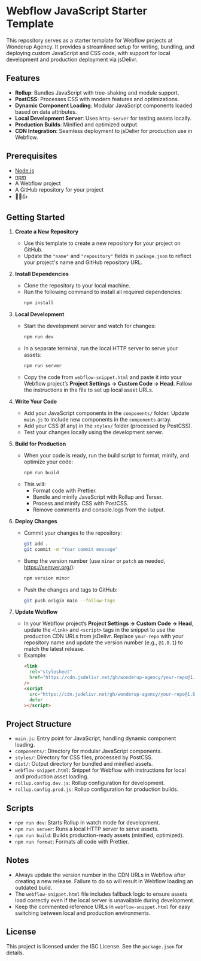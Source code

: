 # Webflow JavaScript Starter Template

This repository serves as a starter template for Webflow projects at Wonderup Agency. It provides a streamlined setup for writing, bundling, and deploying custom JavaScript and CSS code, with support for local development and production deployment via jsDelivr.

## Features
- **Rollup**: Bundles JavaScript with tree-shaking and module support.
- **PostCSS**: Processes CSS with modern features and optimizations.
- **Dynamic Component Loading**: Modular JavaScript components loaded based on data attributes.
- **Local Development Server**: Uses `http-server` for testing assets locally.
- **Production Builds**: Minified and optimized output.
- **CDN Integration**: Seamless deployment to jsDelivr for production use in Webflow.

## Prerequisites
- [Node.js](https://nodejs.org/)
- [npm](https://www.npmjs.com/)
- A Webflow project
- A GitHub repository for your project
- 🧉😎👍

## Getting Started

1. **Create a New Repository**
   - Use this template to create a new repository for your project on GitHub.
   - Update the `"name"` and `"repository"` fields in `package.json` to reflect your project's name and GitHub repository URL.

2. **Install Dependencies**
   - Clone the repository to your local machine.
   - Run the following command to install all required dependencies:
     ```bash
     npm install
     ```

3. **Local Development**
   - Start the development server and watch for changes:
     ```bash
     npm run dev
     ```
   - In a separate terminal, run the local HTTP server to serve your assets:
     ```bash
     npm run server
     ```
   - Copy the code from `webflow-snippet.html` and paste it into your Webflow project’s **Project Settings → Custom Code → Head**. Follow the instructions in the file to set up local asset URLs.

4. **Write Your Code**
   - Add your JavaScript components in the `components/` folder. Update `main.js` to include new components in the `components` array.
   - Add your CSS (if any) in the `styles/` folder (processed by PostCSS).
   - Test your changes locally using the development server.

5. **Build for Production**
   - When your code is ready, run the build script to format, minify, and optimize your code:
     ```bash
     npm run build
     ```
   - This will:
     - Format code with Prettier.
     - Bundle and minify JavaScript with Rollup and Terser.
     - Process and minify CSS with PostCSS.
     - Remove comments and console.logs from the output.

6. **Deploy Changes**
   - Commit your changes to the repository:
     ```bash
     git add .
     git commit -m "Your commit message"
     ```
   - Bump the version number (use `minor` or `patch` as needed, https://semver.org/):
     ```bash
     npm version minor
     ```
   - Push the changes and tags to GitHub:
     ```bash
     git push origin main --follow-tags
     ```

7. **Update Webflow**
   - In your Webflow project’s **Project Settings → Custom Code → Head**, update the `<link>` and `<script>` tags in the snippet to use the production CDN URLs from jsDelivr. Replace `your-repo` with your repository name and update the version number (e.g., `@1.0.1`) to match the latest release.
   - Example:
     ```html
     <link
       rel="stylesheet"
       href="https://cdn.jsdelivr.net/gh/wonderup-agency/your-repo@1.0.1/dist/styles.css"
     />
     <script
       src="https://cdn.jsdelivr.net/gh/wonderup-agency/your-repo@1.0.1/dist/main.js"
       defer
     ></script>
     ```

## Project Structure
- `main.js`: Entry point for JavaScript, handling dynamic component loading.
- `components/`: Directory for modular JavaScript components.
- `styles/`: Directory for CSS files, processed by PostCSS.
- `dist/`: Output directory for bundled and minified assets.
- `webflow-snippet.html`: Snippet for Webflow with instructions for local and production asset loading.
- `rollup.config.dev.js`: Rollup configuration for development.
- `rollup.config.prod.js`: Rollup configuration for production builds.

## Scripts
- `npm run dev`: Starts Rollup in watch mode for development.
- `npm run server`: Runs a local HTTP server to serve assets.
- `npm run build`: Builds production-ready assets (minified, optimized).
- `npm run format`: Formats all code with Prettier.

## Notes
- Always update the version number in the CDN URLs in Webflow after creating a new release. Failure to do so will result in Webflow loading an outdated build.
- The `webflow-snippet.html` file includes fallback logic to ensure assets load correctly even if the local server is unavailable during development.
- Keep the commented reference URLs in `webflow-snippet.html` for easy switching between local and production environments.

## License
This project is licensed under the ISC License. See the `package.json` for details.